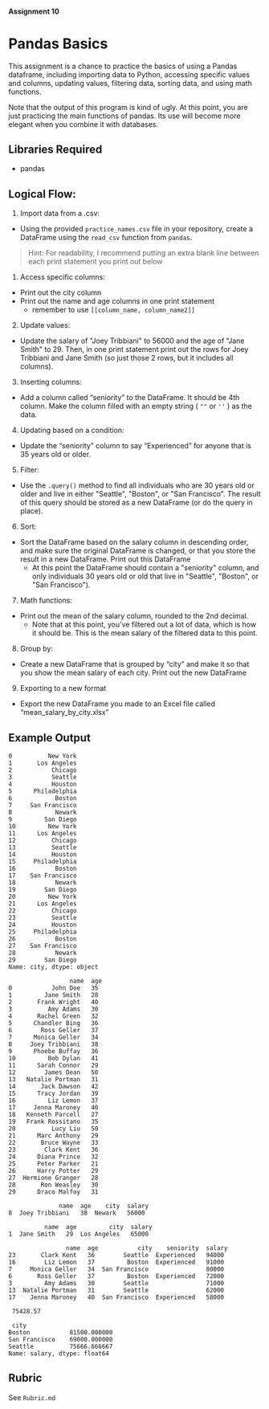 #### Assignment 10
# Pandas Basics

This assignment is a chance to practice the basics of using a Pandas dataframe, including importing data to Python, accessing specific values and columns, updating values, filtering data, sorting data, and using math functions.

Note that the output of this program is kind of ugly. At this point, you are just practicing the main functions of pandas. Its use will become more elegant when you combine it with databases.

## Libraries Required
-	pandas

## Logical Flow:
1. Import data from a .csv:
-	Using the provided `practice_names.csv` file in your repository, create a DataFrame using the `read_csv` function from `pandas`.

> Hint: For readability, I recommend putting an extra blank line between each print statement you print out below

1. Access specific columns:
-	Print out the city column
-	Print out the name and age columns in one print statement 
    - remember to use `[[column_name, column_name2]]`

2. Update values:
-	Update the salary of "Joey Tribbiani" to 56000 and the age of "Jane Smith" to 29. Then, in one print statement print out the rows for Joey Tribbiani and Jane Smith (so just those 2 rows, but it includes all columns).

3. Inserting columns:
-	Add a column called “seniority” to the DataFrame. It should be 4th column. Make the column filled with an empty string ( `""` or `''` ) as the data.

4. Updating based on a condition:
-	Update the “seniority” column to say “Experienced” for anyone that is 35 years old or older.

5. Filter:
-	Use the `.query()` method to find all individuals who are 30 years old or older and live in either "Seattle", "Boston", or "San Francisco". The result of this query should be stored as a new DataFrame (or do the query in place).

6. Sort:
-	Sort the DataFrame based on the salary column in descending order, and make sure the original DataFrame is changed, or that you store the result in a new DataFrame. Print out this DataFrame
    - At this point the DataFrame should contain a "seniority" column, and only individuals 30 years old or old that live in "Seattle", "Boston", or "San Francisco").

7. Math functions:
-	Print out the mean of the salary column, rounded to the 2nd decimal.
    - Note that at this point, you’ve filtered out a lot of data, which is how it should be. This is the mean salary of the filtered data to this point.

8. Group by:
-	Create a new DataFrame that is grouped by “city” and make it so that you show the mean salary of each city. Print out the new DataFrame

9. Exporting to a new format
-	Export the new DataFrame you made to an Excel file called “mean_salary_by_city.xlsx”

## Example Output
```
0          New York
1       Los Angeles
2           Chicago
3           Seattle
4           Houston
5      Philadelphia
6            Boston
7     San Francisco
8            Newark
9         San Diego
10         New York
11      Los Angeles
12          Chicago
13          Seattle
14          Houston
15     Philadelphia
16           Boston
17    San Francisco
18           Newark
19        San Diego
20         New York
21      Los Angeles
22          Chicago
23          Seattle
24          Houston
25     Philadelphia
26           Boston
27    San Francisco
28           Newark
29        San Diego
Name: city, dtype: object

                 name  age
0           John Doe   35
1         Jane Smith   28
2       Frank Wright   40
3          Amy Adams   30
4       Rachel Green   32
5      Chandler Bing   36
6        Ross Geller   37
7      Monica Geller   34
8     Joey Tribbiani   38
9      Phoebe Buffay   36
10         Bob Dylan   41
11      Sarah Connor   29
12        James Dean   50
13   Natalie Portman   31
14       Jack Dawson   42
15      Tracy Jordan   39
16         Liz Lemon   37
17     Jenna Maroney   40
18   Kenneth Parcell   27
19   Frank Rossitano   35
20          Lucy Liu   50
21      Marc Anthony   29
22       Bruce Wayne   33
23        Clark Kent   36
24      Diana Prince   32
25      Peter Parker   21
26      Harry Potter   29
27  Hermione Granger   28
28       Ron Weasley   30
29      Draco Malfoy   31

              name  age    city  salary
8  Joey Tribbiani   38  Newark   56000

          name  age         city  salary
1  Jane Smith   29  Los Angeles   65000

                name  age           city    seniority  salary
23       Clark Kent   36        Seattle  Experienced   94000
16        Liz Lemon   37         Boston  Experienced   91000
7     Monica Geller   34  San Francisco                80000
6       Ross Geller   37         Boston  Experienced   72000
3         Amy Adams   30        Seattle                71000
13  Natalie Portman   31        Seattle                62000
17    Jenna Maroney   40  San Francisco  Experienced   58000

 75428.57

 city
Boston           81500.000000
San Francisco    69000.000000
Seattle          75666.666667
Name: salary, dtype: float64
```

## Rubric
See `Rubric.md`